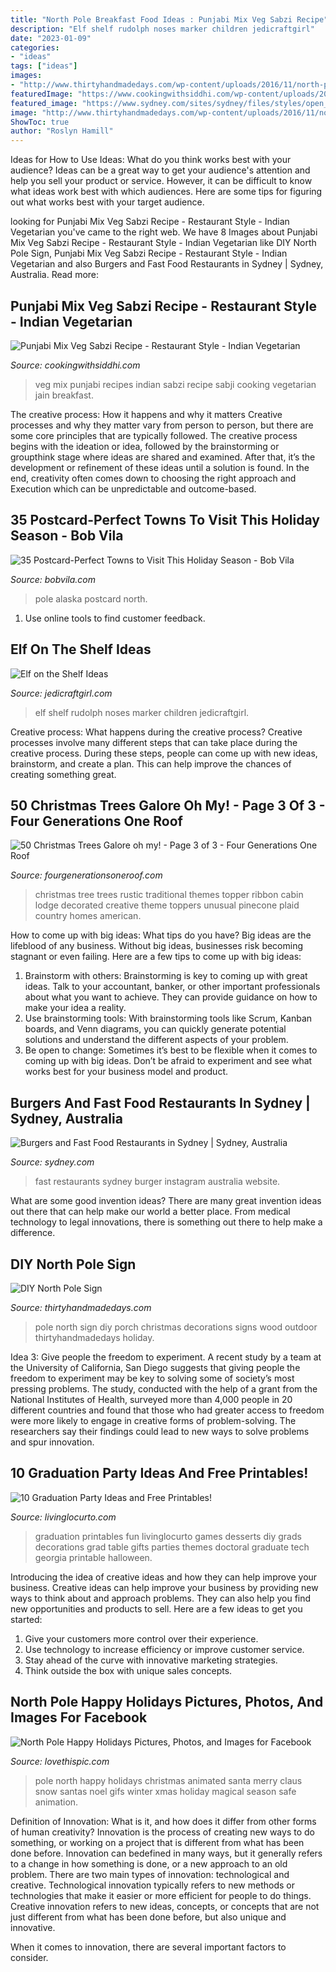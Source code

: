 ```yaml
---
title: "North Pole Breakfast Food Ideas : Punjabi Mix Veg Sabzi Recipe"
description: "Elf shelf rudolph noses marker children jedicraftgirl"
date: "2023-01-09"
categories:
- "ideas"
tags: ["ideas"]
images:
- "http://www.thirtyhandmadedays.com/wp-content/uploads/2016/11/north-pole-porch-sign.jpg"
featuredImage: "https://www.cookingwithsiddhi.com/wp-content/uploads/2020/02/punjabi-mix-veg-sabji.jpg"
featured_image: "https://www.sydney.com/sites/sydney/files/styles/open_graph/public/2020-12/149739_0.jpg?itok=5peFEA37"
image: "http://www.thirtyhandmadedays.com/wp-content/uploads/2016/11/north-pole-porch-sign.jpg"
ShowToc: true
author: "Roslyn Hamill"
---
```



Ideas for How to Use Ideas: What do you think works best with your audience?
Ideas can be a great way to get your audience's attention and help you sell your product or service. However, it can be difficult to know what ideas work best with which audiences. Here are some tips for figuring out what works best with your target audience.

	

		
looking for Punjabi Mix Veg Sabzi Recipe - Restaurant Style - Indian Vegetarian you've came to the right web. We have 8 Images about Punjabi Mix Veg Sabzi Recipe - Restaurant Style - Indian Vegetarian like DIY North Pole Sign, Punjabi Mix Veg Sabzi Recipe - Restaurant Style - Indian Vegetarian and also Burgers and Fast Food Restaurants in Sydney | Sydney, Australia. Read more:
		
    
## Punjabi Mix Veg Sabzi Recipe - Restaurant Style - Indian Vegetarian

<img loading=lazy src="https://www.cookingwithsiddhi.com/wp-content/uploads/2020/02/punjabi-mix-veg-sabji.jpg" onerror="this.onerror=null;this.src='https://tse2.mm.bing.net/th?id=OIP.YFn9lpYGgYaLv1pEXU5-LwHaE8&amp;pid=15.1';" alt="Punjabi Mix Veg Sabzi Recipe - Restaurant Style - Indian Vegetarian">

_Source: cookingwithsiddhi.com_

>veg mix punjabi recipes indian sabzi recipe sabji cooking vegetarian jain breakfast. 

	

The creative process: How it happens and why it matters
Creative processes and why they matter vary from person to person, but there are some core principles that are typically followed. The creative process begins with the ideation or idea, followed by the brainstorming or groupthink stage where ideas are shared and examined. After that, it’s the development or refinement of these ideas until a solution is found. In the end, creativity often comes down to choosing the right approach and Execution which can be unpredictable and outcome-based.

    
## 35 Postcard-Perfect Towns To Visit This Holiday Season - Bob Vila

<img loading=lazy src="https://s3-production.bobvila.com/slides/29286/original/christmas-north_pole_alaska.jpeg?1543954075" onerror="this.onerror=null;this.src='https://tse3.mm.bing.net/th?id=OIP.WcV-HEFHNWK3lDWGzmj6ZQHaFX&amp;pid=15.1';" alt="35 Postcard-Perfect Towns to Visit This Holiday Season - Bob Vila">

_Source: bobvila.com_

>pole alaska postcard north. 

	

1. Use online tools to find customer feedback.

    
## Elf On The Shelf Ideas

<img loading=lazy src="http://www.jedicraftgirl.com/wp-content/uploads/2013/11/elf_on_the_shelf_ideas_11.jpg" onerror="this.onerror=null;this.src='https://tse3.mm.bing.net/th?id=OIP.LSRTSTF2HO_vyZNwH_5RQQHaJ4&amp;pid=15.1';" alt="Elf on the Shelf Ideas">

_Source: jedicraftgirl.com_

>elf shelf rudolph noses marker children jedicraftgirl. 

	

Creative process: What happens during the creative process?
Creative processes involve many different steps that can take place during the creative process. During these steps, people can come up with new ideas, brainstorm, and create a plan. This can help improve the chances of creating something great.

    
## 50 Christmas Trees Galore Oh My! - Page 3 Of 3 - Four Generations One Roof

<img loading=lazy src="https://www.fourgenerationsoneroof.com/wp-content/uploads/2015/11/traditional-rustic-tree.jpg" onerror="this.onerror=null;this.src='https://tse4.mm.bing.net/th?id=OIP.LrZ6uddDxqB6hCawIBicWQHaJ3&amp;pid=15.1';" alt="50 Christmas Trees Galore oh my! - Page 3 of 3 - Four Generations One Roof">

_Source: fourgenerationsoneroof.com_

>christmas tree trees rustic traditional themes topper ribbon cabin lodge decorated creative theme toppers unusual pinecone plaid country homes american. 

	

How to come up with big ideas: What tips do you have?
Big ideas are the lifeblood of any business. Without big ideas, businesses risk becoming stagnant or even failing. Here are a few tips to come up with big ideas: 
1. Brainstorm with others: Brainstorming is key to coming up with great ideas. Talk to your accountant, banker, or other important professionals about what you want to achieve. They can provide guidance on how to make your idea a reality. 
2. Use brainstorming tools: With brainstorming tools like Scrum, Kanban boards, and Venn diagrams, you can quickly generate potential solutions and understand the different aspects of your problem. 
3. Be open to change: Sometimes it’s best to be flexible when it comes to coming up with big ideas. Don’t be afraid to experiment and see what works best for your business model and product.

    
## Burgers And Fast Food Restaurants In Sydney | Sydney, Australia

<img loading=lazy src="https://www.sydney.com/sites/sydney/files/styles/open_graph/public/2020-12/149739_0.jpg?itok=5peFEA37" onerror="this.onerror=null;this.src='https://tse2.mm.bing.net/th?id=OIP.b98t3VYWMNG5J7pwcCek-gHaD4&amp;pid=15.1';" alt="Burgers and Fast Food Restaurants in Sydney | Sydney, Australia">

_Source: sydney.com_

>fast restaurants sydney burger instagram australia website. 

	

What are some good invention ideas?
There are many great invention ideas out there that can help make our world a better place. From medical technology to legal innovations, there is something out there to help make a difference.

    
## DIY North Pole Sign

<img loading=lazy src="http://www.thirtyhandmadedays.com/wp-content/uploads/2016/11/north-pole-porch-sign.jpg" onerror="this.onerror=null;this.src='https://tse2.mm.bing.net/th?id=OIP.4jVzy7_c4LTy1ozauA_JHAHaLH&amp;pid=15.1';" alt="DIY North Pole Sign">

_Source: thirtyhandmadedays.com_

>pole north sign diy porch christmas decorations signs wood outdoor thirtyhandmadedays holiday. 

	

Idea 3: Give people the freedom to experiment.
A recent study by a team at the University of California, San Diego suggests that giving people the freedom to experiment may be key to solving some of society’s most pressing problems. The study, conducted with the help of a grant from the National Institutes of Health, surveyed more than 4,000 people in 20 different countries and found that those who had greater access to freedom were more likely to engage in creative forms of problem-solving. The researchers say their findings could lead to new ways to solve problems and spur innovation.

    
## 10 Graduation Party Ideas And Free Printables!

<img loading=lazy src="http://www.livinglocurto.com/wp-content/uploads/2014/04/10-graduation-party-ideas.jpg" onerror="this.onerror=null;this.src='https://tse4.mm.bing.net/th?id=OIP.v7JWdH7r6S_M7C4k6ndmbgHaLH&amp;pid=15.1';" alt="10 Graduation Party Ideas and Free Printables!">

_Source: livinglocurto.com_

>graduation printables fun livinglocurto games desserts diy grads decorations grad table gifts parties themes doctoral graduate tech georgia printable halloween. 

	

Introducing the idea of creative ideas and how they can help improve your business.
Creative ideas can help improve your business by providing new ways to think about and approach problems. They can also help you find new opportunities and products to sell. Here are a few ideas to get you started: 
1. Give your customers more control over their experience.
2. Use technology to increase efficiency or improve customer service.
3. Stay ahead of the curve with innovative marketing strategies.
4. Think outside the box with unique sales concepts.

    
## North Pole Happy Holidays Pictures, Photos, And Images For Facebook

<img loading=lazy src="http://www.lovethispic.com/uploaded_images/224444-North-Pole-Happy-Holidays.gif" onerror="this.onerror=null;this.src='https://tse1.mm.bing.net/th?id=OIP.4Naanb3d0zwHjhFLVjF8cQHaHa&amp;pid=15.1';" alt="North Pole Happy Holidays Pictures, Photos, and Images for Facebook">

_Source: lovethispic.com_

>pole north happy holidays christmas animated santa merry claus snow santas noel gifs winter xmas holiday magical season safe animation. 

	

Definition of Innovation: What is it, and how does it differ from other forms of human creativity?
Innovation is the process of creating new ways to do something, or working on a project that is different from what has been done before. Innovation can bedefined in many ways, but it generally refers to a change in how something is done, or a new approach to an old problem. 
There are two main types of innovation: technological and creative. Technological innovation typically refers to new methods or technologies that make it easier or more efficient for people to do things. Creative innovation refers to new ideas, concepts, or concepts that are not just different from what has been done before, but also unique and innovative. 

When it comes to innovation, there are several important factors to consider.

